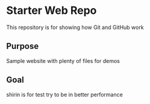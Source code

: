 
# Starter Web Repo

This repository is for showing how Git and GitHub work

## Purpose

Sample website with plenty of files for demos

## Goal

shirin is for test 
try to be in better performance
